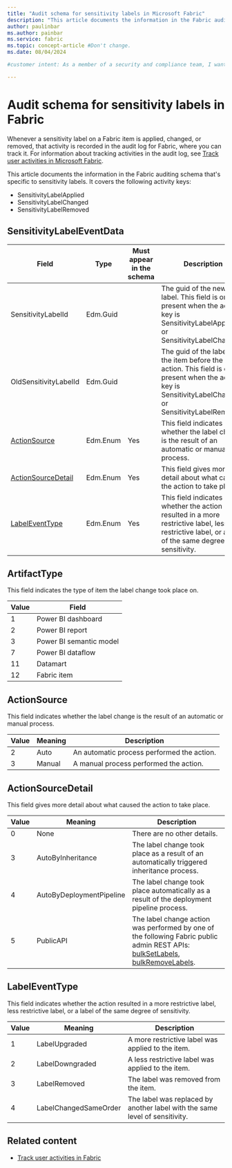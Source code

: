 ```yaml
---
title: "Audit schema for sensitivity labels in Microsoft Fabric"
description: "This article documents the information in the Fabric auditing schema that's specific to sensitivity labels."
author: paulinbar
ms.author: painbar
ms.service: fabric
ms.topic: concept-article #Don't change.
ms.date: 08/04/2024

#customer intent: As a member of a security and compliance team, I want to know which sensitivity label operations are audited and understand the information that appears in the audit entries.

---
```


# Audit schema for sensitivity labels in Fabric

Whenever a sensitivity label on a Fabric item is applied, changed, or removed, that activity is recorded in the audit log for Fabric, where you can track it. For information about tracking activities in the audit log, see [Track user activities in Microsoft Fabric](../admin/track-user-activities.md).

This article documents the information in the Fabric auditing schema that's specific to sensitivity labels. It covers the following activity keys:

* SensitivityLabelApplied
* SensitivityLabelChanged
* SensitivityLabelRemoved

## SensitivityLabelEventData

|Field|Type|Must appear in the schema|Description|
|---------|---------|---------|---------|
|SensitivityLabelId|Edm.Guid||The guid of the new label. This field is only present when the activity key is SensitivityLabelApplied or SensitivityLabelChanged.|
|OldSensitivityLabelId|Edm.Guid||The guid of the label on the item before the action. This field is only present when the activity key is SensitivityLabelChanged or SensitivityLabelRemoved.|
|[ActionSource](#actionsource)|Edm.Enum|Yes|This field indicates whether the label change is the result of an automatic or manual process.|
|[ActionSourceDetail](#actionsourcedetail)|Edm.Enum|Yes|This field gives more detail about what caused the action to take place.|
|[LabelEventType](#labeleventtype)|Edm.Enum|Yes|This field indicates whether the action resulted in a more restrictive label, less restrictive label, or a label of the same degree of sensitivity.|

## ArtifactType

This field indicates the type of item the label change took place on.

|Value |Field  |
|--|---------|
|1|Power BI dashboard|
|2|Power BI report|
|3|Power BI semantic model|
|7|Power BI dataflow|
|11|Datamart|
|12|Fabric item|

## ActionSource

This field indicates whether the label change is the result of an automatic or manual process.

|Value |Meaning  |Description  |
|--|---------|---------|
|2|Auto|An automatic process performed the action.|
|3|Manual|A manual process performed the action.|

## ActionSourceDetail

This field gives more detail about what caused the action to take place.

|Value |Meaning  |Description  |
|--|---------|---------|
|0|None|There are no other details.|
|3|AutoByInheritance|The label change took place as a result of an automatically triggered inheritance process.|
|4|AutoByDeploymentPipeline|The label change took place automatically as a result of the deployment pipeline process.|
|5|PublicAPI|The label change action was performed by one of the following Fabric public admin REST APIs: [bulkSetLabels](/rest/api/fabric/admin/labels/bulk-set-labels), [bulkRemoveLabels](/rest/api/fabric/admin/labels/bulk-remove-labels).|

## LabelEventType

This field indicates whether the action resulted in a more restrictive label, less restrictive label, or a label of the same degree of sensitivity.

|Value |Meaning  |Description  |
|--|---------|---------|
|1|LabelUpgraded|A more restrictive label was applied to the item.|
|2|LabelDowngraded|A less restrictive label was applied to the item.|
|3|LabelRemoved|The label was removed from the item.|
|4|LabelChangedSameOrder|The label was replaced by another label with the same level of sensitivity.|

## Related content

* [Track user activities in Fabric](../admin/track-user-activities.md)